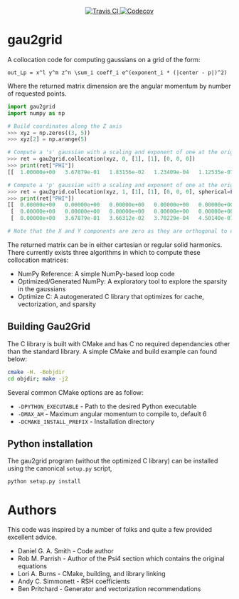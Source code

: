 <p align="center">
<a href="https://travis-ci.org/dgasmith/gau2grid">
  <img src="https://travis-ci.org/dgasmith/gau2grid.svg?branch=master" alt="Travis CI"/>
</a>
<a href="https://codecov.io/gh/dgasmith/gau2grid">
  <img src="https://codecov.io/gh/dgasmith/gau2grid/branch/master/graph/badge.svg" alt="Codecov" />
</a>
</p>

# gau2grid
A collocation code for computing gaussians on a grid of the form:
```
out_Lp = x^l y^m z^n \sum_i coeff_i e^(exponent_i * (|center - p|)^2)
```
Where the returned matrix dimension are the angular momentum by number of requested points.

```python
import gau2grid
import numpy as np

# Build coordinates along the Z axis
>>> xyz = np.zeros((3, 5))
>>> xyz[2] = np.arange(5)

# Compute a 's' gaussian with a scaling and exponent of one at the origin
>>> ret = gau2grid.collocation(xyz, 0, [1], [1], [0, 0, 0])
>>> print(ret["PHI"])
[[  1.00000e+00   3.67879e-01   1.83156e-02   1.23409e-04   1.12535e-07]]

# Compute a 'p' gaussian with a scaling and exponent of one at the origin
>>> ret = gau2grid.collocation(xyz, 1, [1], [1], [0, 0, 0], spherical=False)
>>> print(ret["PHI"])
[[  0.00000e+00   0.00000e+00   0.00000e+00   0.00000e+00   0.00000e+00]
 [  0.00000e+00   0.00000e+00   0.00000e+00   0.00000e+00   0.00000e+00]
 [  0.00000e+00   3.67879e-01   3.66312e-02   3.70229e-04   4.50140e-07]]

# Note that the X and Y components are zero as they are orthogonal to our Z vector.
```

The returned matrix can be in either cartesian or regular solid harmonics. There currently
exists three algorithms in which to compute these collocation matrices:
 - NumPy Reference: A simple NumPy-based loop code
 - Optimized/Generated NumPy: A exploratory tool to explore the sparsity in the gaussians
 - Optimize C: A autogenerated C library that optimizes for cache, vectorization, and sparsity

## Building Gau2Grid
The C library is built with CMake and has C no required dependancies other than
the standard library. A simple CMake and build example can found below:

```bash
cmake -H. -Bobjdir
cd objdir; make -j2
```

Several common CMake options are as follow:
 - `-DPYTHON_EXECUTABLE` - Path to the desired Python executable
 - `-DMAX_AM` - Maximum angular momentum to compile to, default 6
 - `-DCMAKE_INSTALL_PREFIX` - Installation directory

## Python installation
The gau2grid program (without the optimized C library) can be installed using
the canonical `setup.py` script,
```
python setup.py install
```

# Authors
This code was inspired by a number of folks and quite a few provided excellent advice.

 - Daniel G. A. Smith - Code author
 - Rob M. Parrish - Author of the Psi4 section which contains the original equations
 - Lori A. Burns - CMake, building, and library linking
 - Andy C. Simmonett - RSH coefficients
 - Ben Pritchard - Generator and vectorization recommendations

